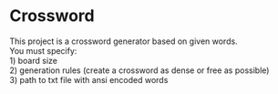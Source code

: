 # Crossword

This project is a crossword generator based on given words.
<br/>You must specify:
<br/>1) board size
<br/>2) generation rules (create a crossword as dense or free as possible)
<br/>3) path to txt file with ansi encoded words
